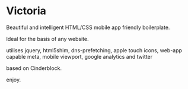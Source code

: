 Victoria
========

Beautiful and intelligent HTML/CSS mobile app friendly boilerplate.

Ideal for the basis of any website.

utilises jquery, html5shim, dns-prefetching, apple touch icons, web-app capable meta, mobile viewport, google analytics and twitter

based on Cinderblock.

enjoy.

